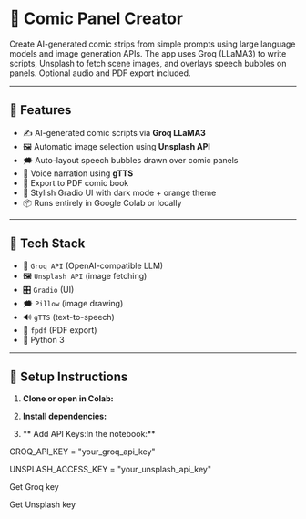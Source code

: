 # 🎨 Comic Panel Creator 

Create AI-generated comic strips from simple prompts using large language models and image generation APIs. The app uses Groq (LLaMA3) to write scripts, Unsplash to fetch scene images, and overlays speech bubbles on panels. Optional audio and PDF export included.

---

## 🚀 Features

- ✍️ AI-generated comic scripts via **Groq LLaMA3**
- 🖼️ Automatic image selection using **Unsplash API**
- 🗯️ Auto-layout speech bubbles drawn over comic panels
- 🎤 Voice narration using **gTTS**
- 📄 Export to PDF comic book
- 🧡 Stylish Gradio UI with dark mode + orange theme
- 📦 Runs entirely in Google Colab or locally

---

## 🧰 Tech Stack

- 🧠 `Groq API` (OpenAI-compatible LLM)
- 🖼️ `Unsplash API` (image fetching)
- 🎛️ `Gradio` (UI)
- 🗯️ `Pillow` (image drawing)
- 🔊 `gTTS` (text-to-speech)
- 📄 `fpdf` (PDF export)
- 🐍 Python 3

---

## 🔧 Setup Instructions

1. **Clone or open in Colab:**
 
2. **Install dependencies:**
   
3. ** Add API Keys:In the notebook:**

GROQ_API_KEY = "your_groq_api_key"

UNSPLASH_ACCESS_KEY = "your_unsplash_api_key"

Get Groq key

Get Unsplash key





